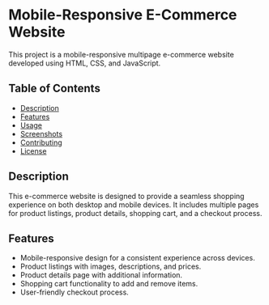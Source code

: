 # Mobile-Responsive E-Commerce Website

This project is a mobile-responsive multipage e-commerce website developed using HTML, CSS, and JavaScript.

## Table of Contents

- [Description](#description)
- [Features](#features)
- [Usage](#usage)
- [Screenshots](#screenshots)
- [Contributing](#contributing)
- [License](#license)

## Description

This e-commerce website is designed to provide a seamless shopping experience on both desktop and mobile devices. It includes multiple pages for product listings, product details, shopping cart, and a checkout process.

## Features

- Mobile-responsive design for a consistent experience across devices.
- Product listings with images, descriptions, and prices.
- Product details page with additional information.
- Shopping cart functionality to add and remove items.
- User-friendly checkout process.


